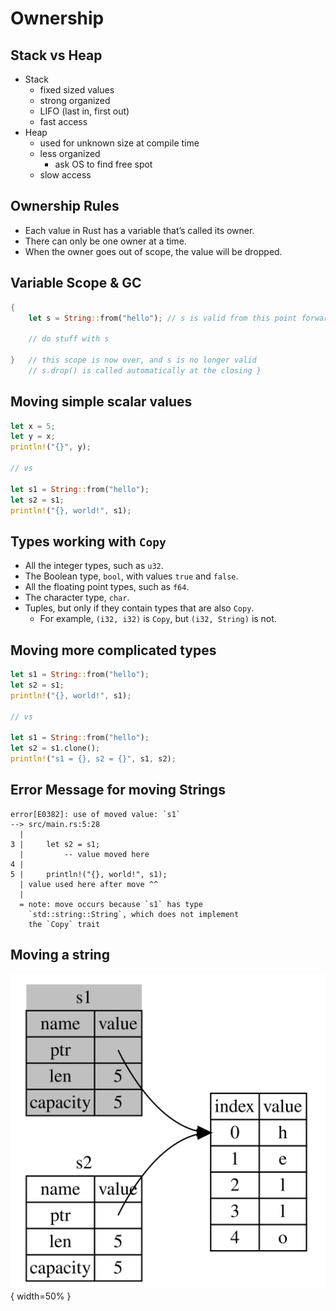# Ownership

## Stack vs Heap
- Stack
    - fixed sized values
    - strong organized
    - LIFO (last in, first out)
    - fast access
- Heap
    - used for unknown size at compile time 
    - less organized
        - ask OS to find free spot
    - slow access

## Ownership Rules
- Each value in Rust has a variable that’s called its owner.
- There can only be one owner at a time.
- When the owner goes out of scope, the value will be dropped.

## Variable Scope & GC
```rust
{
    let s = String::from("hello"); // s is valid from this point forward

    // do stuff with s

}   // this scope is now over, and s is no longer valid 
    // s.drop() is called automatically at the closing }
```

## Moving simple scalar values
```rust
let x = 5;
let y = x;
println!("{}", y);

// vs

let s1 = String::from("hello");
let s2 = s1;
println!("{}, world!", s1);
```

## Types working with `Copy`
- All the integer types, such as `u32`.
- The Boolean type, `bool`, with values `true` and `false`.
- All the floating point types, such as `f64`.
- The character type, `char`.
- Tuples, but only if they contain types that are also `Copy`. 
    - For example, `(i32, i32)` is `Copy`, but `(i32, String)` is not.

## Moving more complicated types
```rust
let s1 = String::from("hello");
let s2 = s1;
println!("{}, world!", s1);

// vs

let s1 = String::from("hello");
let s2 = s1.clone();
println!("s1 = {}, s2 = {}", s1, s2);
```

## Error Message for moving Strings
```
error[E0382]: use of moved value: `s1`
--> src/main.rs:5:28
  |
3 |     let s2 = s1;
  |         -- value moved here
4 |
5 |     println!("{}, world!", s1);
  | value used here after move ^^
  |
  = note: move occurs because `s1` has type 
    `std::string::String`, which does not implement 
    the `Copy` trait
```

## Moving a string
![](ownership-01.svg){ width=50% }

